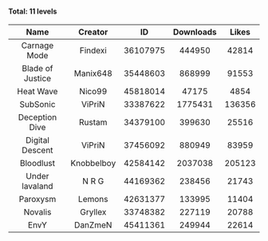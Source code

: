 #### Total: 11 levels

| Name | Creator | ID | Downloads | Likes |
|:---:|:---:|:---:|:---:|:---:|
| Carnage Mode | Findexi | 36107975 | 444950 | 42814
| Blade of Justice | Manix648 | 35448603 | 868999 | 91553
| Heat Wave | Nico99 | 45818014 | 47175 | 4854
| SubSonic | ViPriN | 33387622 | 1775431 | 136356
| Deception Dive | Rustam | 34379100 | 399630 | 25516
| Digital Descent | ViPriN | 37456092 | 880949 | 83959
| Bloodlust | Knobbelboy | 42584142 | 2037038 | 205123
| Under lavaland | N R G | 44169362 | 238456 | 21743
| Paroxysm | Lemons | 42631377 | 133995 | 11404
| Novalis | Gryllex | 33748382 | 227119 | 20788
| EnvY | DanZmeN | 45411361 | 249944 | 22614
